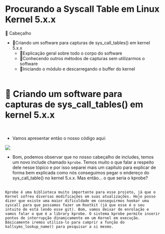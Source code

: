 # Procurando a Syscall Table em Linux Kernel 5.x.x

📁 Cabeçalho

  - 📌Criando um software para capturas de sys_call_tables() em kernel 5.x.x
    - 📌Explicação geral sobre todo o corpo do software
    - 📌Conhecendo outros métodos de capturas sem utilizarmos o software
    - 📌Iniciando o módulo e descarregando o buffer do kernel
<br><br>

<h1>🔮 Criando um software para capturas de sys_call_tables() em kernel 5.x.x </h1>
<br>

  - Vamos apresentar então o nosso código aqui:
  
  <img src="https://imgur.com/rtkqHyZ.png">
  
  - Bom, podemos observar que no nosso cabeçalho de includes, temos um novo include chamado <code>kprobe</code>. Temos muito o que falar a respeito dele nesse tópico e por isso separei mais um capítulo para explicar de forma bem explicada como nós conseguimos pegar o endereço do sys_call_table() no kernel 5.x.x. Mas então... o que seria o kprobe?
  <br>
  <code>Kprobe é uma biblioteca muito importante para esse projeto, já que o Kernel sofreu diversas modificações em suas atualizações. Hoje posso dizer que existe uma maior dificuldade em conseguirmos hookar uma syscall para que possamos fazer um Rootkit (já que esse é o seu intuito de está lendo esse git). Bom, vamos deixar de enrolação e vamos falar o que é a library kprobe. O sistema kprobe permite inserir pontos de interrupção dinamicamente em um Kernel em execução. Básicamente iremos utiliza-lo para cumprir a função do kallsyms_lookup_name() para pesquisar a si mesmo.</code>
